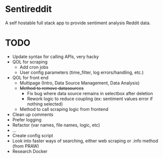 # Sentireddit
A self hostable full stack app to provide sentiment analysis Reddit data.

# TODO
- Update syntax for calling APIs, very hacky
- QOL for scraping
  - Add cron jobs
  - User config parameters (time_filter, log errors/handling, etc.)
- QOL for front end
  - Multipage (Intro, Data Source Management, Data Analysis)
  - ~~Method to remove datasources~~
    - Fix bug where data source remains in selectbox after deletion
    - Rework logic to reduce coupling (ex: sentiment values error if nothing selected)
  - Method to call scraping logic from frontend
- Clean up comments
- Prefer logging
- Refactor (var names, file names, logic, etc)
- ...  
- Create config script
- Look into faster ways of searching, either web scraping or .info method (from PRAW)
- Research Docker



